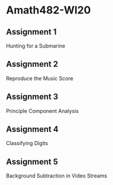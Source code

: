 # Amath482-WI20

## Assignment 1
Hunting for a Submarine

## Assignment 2
Reproduce the Music Score

## Assignment 3
Principle Component Analysis

## Assignment 4
Classifying Digits

## Assignment 5
Background Subtraction in Video Streams
